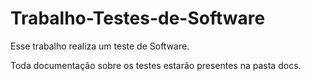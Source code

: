 # Trabalho-Testes-de-Software
Esse trabalho realiza um teste de Software.

Toda documentação sobre os testes estarão presentes na pasta docs.